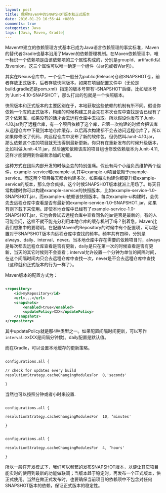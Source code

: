 ```yaml
---
layout: post
title: 理解Maven中的SNAPSHOT版本和正式版本
date: 2016-01-29 16:56:44 +0800
comments: true
categories: Java
tags: [Java, Maven, Gradle] 
---
```


Maven中建立的依赖管理方式基本已成为Java语言依赖管理的事实标准，Maven的替代者Gradle也基本沿用了Maven的依赖管理机制。在Maven依赖管理中，唯一标识一个依赖项是由该依赖项的三个属性构成的，分别是groupId、artifactId以及version。这三个属性可以唯一确定一个组件（Jar包或者War包）。

<!-- more -->

其实在Nexus仓库中，一个仓库一般分为public(Release)仓和SNAPSHOT仓，前者存放正式版本，后者存放快照版本。如果在项目配置文件中（无论是build.gradle还是pom.xml）指定的版本号带有’-SNAPSHOT’后缀，比如版本号为'Junit-4.10-SNAPSHOT’，那么打出的包就是一个快照版本。

快照版本和正式版本的主要区别在于，本地获取这些依赖的机制有所不同。假设你依赖一个库的正式版本，构建的时候构建工具会先在本次仓库中查找是否已经有了这个依赖库，如果没有的话才会去远程仓库中去拉取。所以假设你发布了Junit-4.10.jar到了远程仓库，有一个项目依赖了这个库，它第一次构建的时候会把该库从远程仓库中下载到本地仓库缓存，以后再次构建都不会去访问远程仓库了。所以如果你修改了代码，向远程仓库中发布了新的软件包，但仍然叫Junit-4.10.jar，那么依赖这个库的项目就无法得到最新更新。你只有在重新发布的时候升级版本，比如叫做Junit-4.11.jar，然后通知依赖该库的项目组也修改依赖版本为Junit-4.11,这样才能使用到你最新添加的功能。

这种方式在团队内部开发的时候会变的特别蛋痛。假设有两个小组负责维护两个组件，example-service和example-ui,其中example-ui项目依赖于example-service。而这两个项目每天都会构建多次，如果每次构建你都要升级example-service的版本，那么你会疯掉。这个时候SNAPSHOT版本就派上用场了。每天日常构建时你可以构建example-service的快照版本，比如example-service-1.0-SNAPSHOT.jar，而example-ui依赖该快照版本。每次example-ui构建时，会优先去远程仓库中查看是否有最新的example-service-1.0-SNAPSHOT.jar，如果有则下载下来使用。即使本地仓库中已经有了example-service-1.0-SNAPSHOT.jar，它也会尝试去远程仓库中查看同名的jar是否是最新的。有的人可能会问，这样不就不能充分利用本地仓库的缓存机制了吗？别着急，Maven比我们想象中的要聪明。在配置Maven的Repository的时候中有个配置项，可以配置对于SNAPSHOT版本向远程仓库中查找的频率。频率共有四种，分别是always、daily、interval、never。当本地仓库中存在需要的依赖项目时，always是每次都去远程仓库查看是否有更新，daily是只在第一次的时候查看是否有更新，当天的其它时候则不会查看；interval允许设置一个分钟为单位的间隔时间，在这个间隔时间内只会去远程仓库中查找一次，never是不会去远程仓库中查找（这种就和正式版本的行为一样了）。

Maven版本的配置方式为：

```xml

<repository>
    <id>myRepository</id>
    <url>...</url>
    <snapshots>
        <enabled>true</enabled>
        <updatePolicy>XXX</updatePolicy>
    </snapshots>
</repository>

```
其中updatePolicy就是那4种类型之一。如果配置间隔时间更新，可以写作`interval:XX`(XX是间隔分钟数)。daily配置是默认值。

而在Gradle，可以设置本地缓存的更新策略。

```xml

configurations.all {

// check for updates every build
resolutionStrategy.cacheChangingModulesFor  0,'seconds'

}

```

当然也可以按照分钟或者小时来设置.

```xml

configurations.all {

resolutionStrategy.cacheChangingModulesFor  10, ‘minutes'

}

```

```xml

configurations.all {

resolutionStrategy.cacheChangingModulesFor  4, ‘hours'

}

```

所以一般在开发模式下，我们可以频繁的发布SNAPSHOT版本，以便让其它项目能实时的使用到最新的功能做联调；当版本趋于稳定时，再发布一个正式版本，供正式使用。当然在做正式发布时，也要确保当前项目的依赖项中不包含对任何SNAPSHOT版本的依赖，保证正式版本的稳定性。
